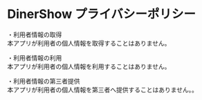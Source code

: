 # DinerShow プライバシーポリシー
・利用者情報の取得<br>
本アプリが利用者の個人情報を取得することはありません。

・利用者情報の利用<br>
本アプリが利用者の個人情報を利用することはありません。

・利用者情報の第三者提供<br>
本アプリが利用者の個人情報を第三者へ提供することはありません。。
